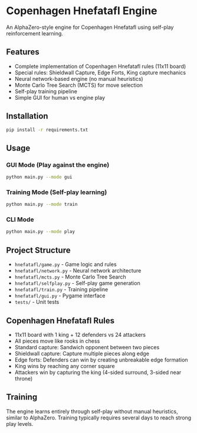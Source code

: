 # Copenhagen Hnefatafl Engine

An AlphaZero-style engine for Copenhagen Hnefatafl using self-play reinforcement learning.

## Features

- Complete implementation of Copenhagen Hnefatafl rules (11x11 board)
- Special rules: Shieldwall Capture, Edge Forts, King capture mechanics
- Neural network-based engine (no manual heuristics)
- Monte Carlo Tree Search (MCTS) for move selection
- Self-play training pipeline
- Simple GUI for human vs engine play

## Installation

```bash
pip install -r requirements.txt
```

## Usage

### GUI Mode (Play against the engine)
```bash
python main.py --mode gui
```

### Training Mode (Self-play learning)
```bash
python main.py --mode train
```

### CLI Mode
```bash
python main.py --mode play
```

## Project Structure

- `hnefatafl/game.py` - Game logic and rules
- `hnefatafl/network.py` - Neural network architecture
- `hnefatafl/mcts.py` - Monte Carlo Tree Search
- `hnefatafl/selfplay.py` - Self-play game generation
- `hnefatafl/train.py` - Training pipeline
- `hnefatafl/gui.py` - Pygame interface
- `tests/` - Unit tests

## Copenhagen Hnefatafl Rules

- 11x11 board with 1 king + 12 defenders vs 24 attackers
- All pieces move like rooks in chess
- Standard capture: Sandwich opponent between two pieces
- Shieldwall capture: Capture multiple pieces along edge
- Edge forts: Defenders can win by creating unbreakable edge formation
- King wins by reaching any corner square
- Attackers win by capturing the king (4-sided surround, 3-sided near throne)

## Training

The engine learns entirely through self-play without manual heuristics, similar to AlphaZero.
Training typically requires several days to reach strong play levels.
